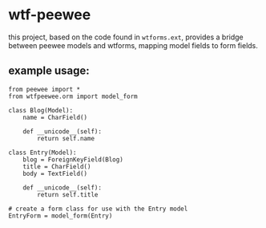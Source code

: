 # wtf-peewee

this project, based on the code found in ``wtforms.ext``, provides a bridge
between peewee models and wtforms, mapping model fields to form fields.

## example usage:

    from peewee import *
    from wtfpeewee.orm import model_form

    class Blog(Model):
        name = CharField()
        
        def __unicode__(self):
            return self.name

    class Entry(Model):
        blog = ForeignKeyField(Blog)
        title = CharField()
        body = TextField()

        def __unicode__(self):
            return self.title

    # create a form class for use with the Entry model
    EntryForm = model_form(Entry)
